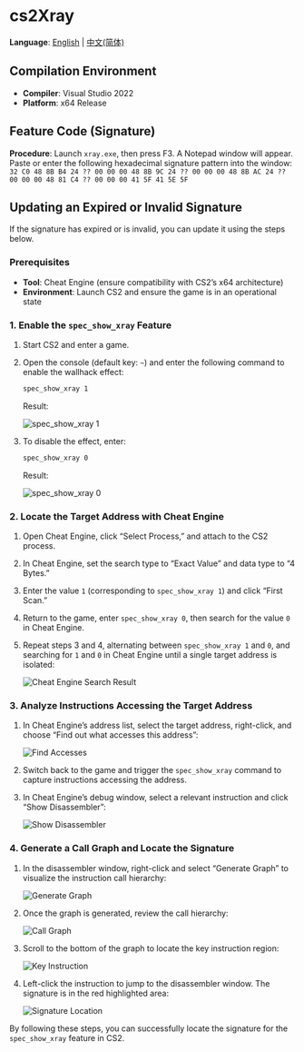 # cs2Xray

**Language**: [English](#) | [中文(简体)](README_CN.md)

## Compilation Environment
- **Compiler**: Visual Studio 2022
- **Platform**: x64 Release

## Feature Code (Signature)
**Procedure**: Launch `xray.exe`, then press F3. A Notepad window will appear. Paste or enter the following hexadecimal signature pattern into the window: 
`32 C0 48 8B B4 24 ?? 00 00 00 48 8B 9C 24 ?? 00 00 00 48 8B AC 24 ?? 00 00 00 48 81 C4 ?? 00 00 00 41 5F 41 5E 5F`

## Updating an Expired or Invalid Signature

If the signature has expired or is invalid, you can update it using the steps below.

### Prerequisites
- **Tool**: Cheat Engine (ensure compatibility with CS2’s x64 architecture)
- **Environment**: Launch CS2 and ensure the game is in an operational state

### 1. Enable the `spec_show_xray` Feature
1. Start CS2 and enter a game.
2. Open the console (default key: `~`) and enter the following command to enable the wallhack effect:

   ```bash
   spec_show_xray 1
   ```
   Result:

   ![spec_show_xray 1](readme-asset/console1.png)
3. To disable the effect, enter:

   ```bash
   spec_show_xray 0
   ```
   Result:

   ![spec_show_xray 0](readme-asset/console0.png)

### 2. Locate the Target Address with Cheat Engine
1. Open Cheat Engine, click “Select Process,” and attach to the CS2 process.
2. In Cheat Engine, set the search type to “Exact Value” and data type to “4 Bytes.”
3. Enter the value `1` (corresponding to `spec_show_xray 1`) and click “First Scan.”
4. Return to the game, enter `spec_show_xray 0`, then search for the value `0` in Cheat Engine.
5. Repeat steps 3 and 4, alternating between `spec_show_xray 1` and `0`, and searching for `1` and `0` in Cheat Engine until a single target address is isolated:

   ![Cheat Engine Search Result](readme-asset/CEres.png)

### 3. Analyze Instructions Accessing the Target Address
1. In Cheat Engine’s address list, select the target address, right-click, and choose “Find out what accesses this address”:

   ![Find Accesses](readme-asset/CE1.png)
2. Switch back to the game and trigger the `spec_show_xray` command to capture instructions accessing the address.
3. In Cheat Engine’s debug window, select a relevant instruction and click “Show Disassembler”:

   ![Show Disassembler](readme-asset/CE2.png)

### 4. Generate a Call Graph and Locate the Signature
1. In the disassembler window, right-click and select “Generate Graph” to visualize the instruction call hierarchy:

   ![Generate Graph](readme-asset/CE3.png)
2. Once the graph is generated, review the call hierarchy:

   ![Call Graph](readme-asset/tb1.png)
3. Scroll to the bottom of the graph to locate the key instruction region:

   ![Key Instruction](readme-asset/tb2.png)
4. Left-click the instruction to jump to the disassembler window. The signature is in the red highlighted area:

   ![Signature Location](readme-asset/CE4.png)

By following these steps, you can successfully locate the signature for the `spec_show_xray` feature in CS2.